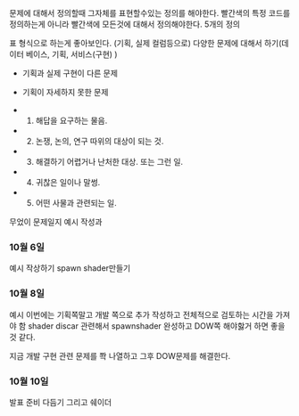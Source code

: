 문제에 대해서 정의할때 그자체를 표현할수있는 정의를 해야한다.
빨간색의 특정 코드를 정의하는게 아니라 빨간색에 모든것에 대해서 정의해야한다. 5개의 정의


표 형식으로 하는게 좋아보인다. (기획, 실제 컬럼등으로)
다양한 문제에 대해서 하기(데이터 베이스, 기획, 서비스(구현) )
- 기획과 실제 구현이 다른 문제
- 기획이 자세하지 못한 문제

- 1. 해답을 요구하는 물음.
- 2. 논쟁, 논의, 연구 따위의 대상이 되는 것.
- 3. 해결하기 어렵거나 난처한 대상. 또는 그런 일.
- 4. 귀찮은 일이나 말썽.
- 5. 어떤 사물과 관련되는 일.

무었이 문제일지 예시 작성과


### 10월 6일
예시 작상하기
spawn shader만들기

### 10월 8일
예시 이번에는 기획쪽말고 개발  쪽으로 추가 작성하고 전체적으로 검토하는 시간을 가져야 함
shader discar 관련해서 spawnshader 완성하고
DOW쪽 해야핧거 하면 좋을것 같다.

지금 개발 구현 관련 문제를 쫙 나열하고 그후 DOW문제를 해결한다.

### 10월 10일
발표 준비 다듬기
그리고 쉐이더
